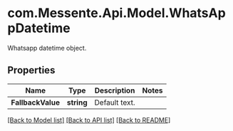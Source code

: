 # com.Messente.Api.Model.WhatsAppDatetime
Whatsapp datetime object.

## Properties

Name | Type | Description | Notes
------------ | ------------- | ------------- | -------------
**FallbackValue** | **string** | Default text. | 

[[Back to Model list]](../README.md#documentation-for-models) [[Back to API list]](../README.md#documentation-for-api-endpoints) [[Back to README]](../README.md)

